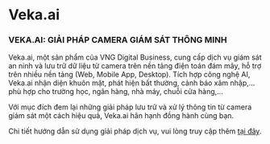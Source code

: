 # Veka.ai

### VEKA.AI: GIẢI PHÁP CAMERA GIÁM SÁT THÔNG MINH

Veka.ai, một sản phẩm của VNG Digital Business, cung cấp dịch vụ giám sát an ninh và lưu trữ dữ liệu từ camera trên nền tảng điện toán đám mây, hỗ trợ trên nhiều nền tảng (Web, Mobile App, Desktop). Tích hợp công nghệ AI, Veka.ai nhận diện khuôn mặt, phát hiện bất thường, cảnh báo xâm nhập,... phù hợp cho trường học, ngân hàng, nhà máy, chuỗi cửa hàng,...

Với mục đích đem lại những giải pháp lưu trữ và xử lý thông tin từ camera giám sát một cách hiệu quả, Veka.ai hân hạnh đồng hành cùng bạn.

Chi tiết hướng dẫn sử dụng giải pháp dịch vụ, vui lòng truy cập thêm [tại đây](https://help.vcloudcam.vn/#/support-center).
